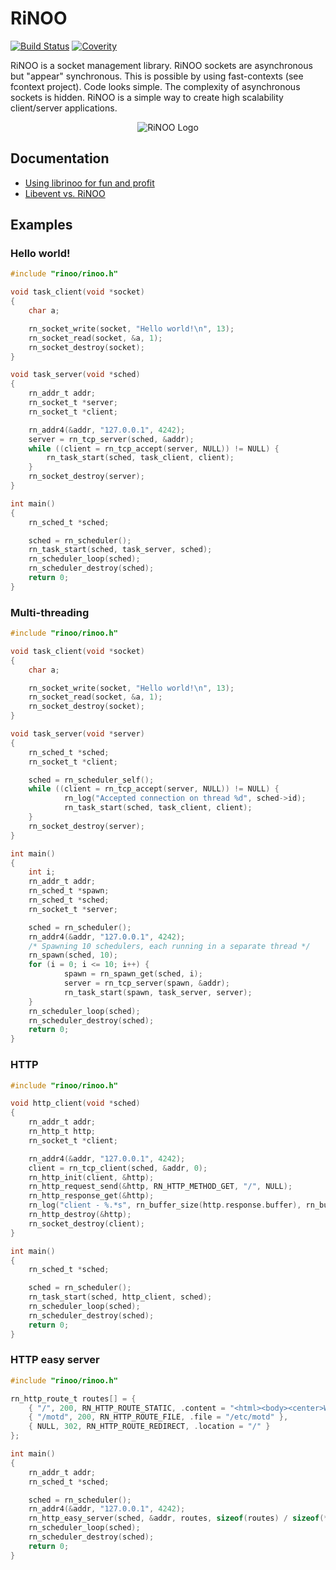 # RiNOO
[![Build Status](https://drone.io/github.com/reginaldl/librinoo/status.png)](https://drone.io/github.com/reginaldl/librinoo/latest)
[![Coverity](https://scan.coverity.com/projects/2835/badge.svg)](https://scan.coverity.com/projects/2835)

RiNOO is a socket management library. RiNOO sockets are asynchronous but "appear" synchronous.
This is possible by using fast-contexts (see fcontext project). Code looks simple. The complexity
of asynchronous sockets is hidden.
RiNOO is a simple way to create high scalability client/server applications.

<p align="center">
  <img src="https://github.com/reginaldl/librinoo/blob/master/doc/logo.png?raw=true" alt="RiNOO Logo"/>
</p>

## Documentation

* [Using librinoo for fun and profit](https://github.com/reginaldl/librinoo/wiki/Using-librinoo-for-fun-and-profit)
* [Libevent vs. RiNOO](https://github.com/reginaldl/librinoo/wiki/Libevent-vs.-RiNOO)

## Examples

### Hello world!

```C
#include "rinoo/rinoo.h"

void task_client(void *socket)
{
	char a;

	rn_socket_write(socket, "Hello world!\n", 13);
	rn_socket_read(socket, &a, 1);
	rn_socket_destroy(socket);
}

void task_server(void *sched)
{
    rn_addr_t addr;
	rn_socket_t *server;
	rn_socket_t *client;

    rn_addr4(&addr, "127.0.0.1", 4242);
	server = rn_tcp_server(sched, &addr);
	while ((client = rn_tcp_accept(server, NULL)) != NULL) {
		rn_task_start(sched, task_client, client);
	}
	rn_socket_destroy(server);
}

int main()
{
	rn_sched_t *sched;

	sched = rn_scheduler();
	rn_task_start(sched, task_server, sched);
	rn_scheduler_loop(sched);
	rn_scheduler_destroy(sched);
	return 0;
}
```

### Multi-threading

```C
#include "rinoo/rinoo.h"

void task_client(void *socket)
{
	char a;

	rn_socket_write(socket, "Hello world!\n", 13);
	rn_socket_read(socket, &a, 1);
	rn_socket_destroy(socket);
}

void task_server(void *server)
{
    rn_sched_t *sched;
	rn_socket_t *client;

    sched = rn_scheduler_self();
	while ((client = rn_tcp_accept(server, NULL)) != NULL) {
            rn_log("Accepted connection on thread %d", sched->id);
            rn_task_start(sched, task_client, client);
	}
	rn_socket_destroy(server);
}

int main()
{
    int i;
    rn_addr_t addr;
	rn_sched_t *spawn;
	rn_sched_t *sched;
	rn_socket_t *server;

	sched = rn_scheduler();
    rn_addr4(&addr, "127.0.0.1", 4242);
    /* Spawning 10 schedulers, each running in a separate thread */
    rn_spawn(sched, 10);
    for (i = 0; i <= 10; i++) {
            spawn = rn_spawn_get(sched, i);
            server = rn_tcp_server(spawn, &addr);
            rn_task_start(spawn, task_server, server);
    }
	rn_scheduler_loop(sched);
	rn_scheduler_destroy(sched);
	return 0;
}
```

### HTTP

```C
#include "rinoo/rinoo.h"

void http_client(void *sched)
{
    rn_addr_t addr;
    rn_http_t http;
    rn_socket_t *client;

    rn_addr4(&addr, "127.0.0.1", 4242);
    client = rn_tcp_client(sched, &addr, 0);
    rn_http_init(client, &http);
    rn_http_request_send(&http, RN_HTTP_METHOD_GET, "/", NULL);
    rn_http_response_get(&http);
    rn_log("client - %.*s", rn_buffer_size(http.response.buffer), rn_buffer_ptr(http.response.buffer));
    rn_http_destroy(&http);
    rn_socket_destroy(client);
}

int main()
{
    rn_sched_t *sched;

    sched = rn_scheduler();
    rn_task_start(sched, http_client, sched);
    rn_scheduler_loop(sched);
    rn_scheduler_destroy(sched);
    return 0;
}
```

### HTTP easy server

```C
#include "rinoo/rinoo.h"

rn_http_route_t routes[] = {
    { "/", 200, RN_HTTP_ROUTE_STATIC, .content = "<html><body><center>Welcome to RiNOO HTTP server!<br/><br/><a href=\"/motd\">motd</a></center><body></html>" },
    { "/motd", 200, RN_HTTP_ROUTE_FILE, .file = "/etc/motd" },
    { NULL, 302, RN_HTTP_ROUTE_REDIRECT, .location = "/" }
};

int main()
{
    rn_addr_t addr;
    rn_sched_t *sched;

    sched = rn_scheduler();
    rn_addr4(&addr, "127.0.0.1", 4242);
    rn_http_easy_server(sched, &addr, routes, sizeof(routes) / sizeof(*routes));
    rn_scheduler_loop(sched);
    rn_scheduler_destroy(sched);
    return 0;
}
```
